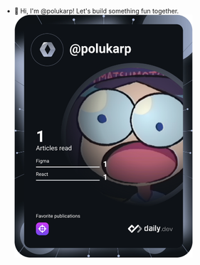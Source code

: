 - 👋 Hi, I'm @polukarp! Let's build something fun together.
<a href="https://app.daily.dev/polukarp"><img src="https://github.com/polukarp/polukarp/blob/main/devcard.svg" width="400" alt="Polukarp's Dev Card"/></a>
